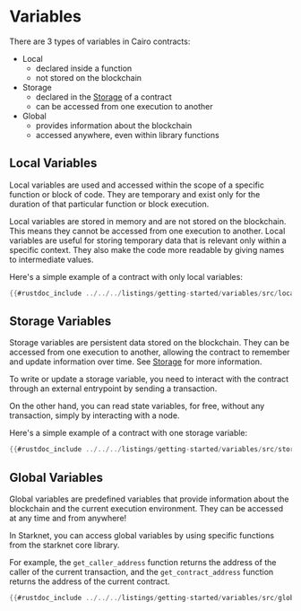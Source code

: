 # Variables

There are 3 types of variables in Cairo contracts:

- Local
  - declared inside a function
  - not stored on the blockchain
- Storage
  - declared in the [Storage](./storage.md) of a contract
  - can be accessed from one execution to another
- Global
  - provides information about the blockchain
  - accessed anywhere, even within library functions

## Local Variables

Local variables are used and accessed within the scope of a specific function or block of code. They are temporary and exist only for the duration of that particular function or block execution.

Local variables are stored in memory and are not stored on the blockchain. This means they cannot be accessed from one execution to another. Local variables are useful for storing temporary data that is relevant only within a specific context. They also make the code more readable by giving names to intermediate values.

Here's a simple example of a contract with only local variables:

```rust
{{#rustdoc_include ../../../listings/getting-started/variables/src/local_variables.cairo:contract}}
```

## Storage Variables

Storage variables are persistent data stored on the blockchain. They can be accessed from one execution to another, allowing the contract to remember and update information over time. See [Storage](./storage.md) for more information.

To write or update a storage variable, you need to interact with the contract through an external entrypoint by sending a transaction.

On the other hand, you can read state variables, for free, without any transaction, simply by interacting with a node.

Here's a simple example of a contract with one storage variable:

```rust
{{#rustdoc_include ../../../listings/getting-started/variables/src/storage_variables.cairo:contract}}
```

## Global Variables

Global variables are predefined variables that provide information about the blockchain and the current execution environment. They can be accessed at any time and from anywhere!

In Starknet, you can access global variables by using specific functions from the starknet core library.

For example, the `get_caller_address` function returns the address of the caller of the current transaction, and the `get_contract_address` function returns the address of the current contract.

```rust
{{#rustdoc_include ../../../listings/getting-started/variables/src/global_variables.cairo:contract}}
```
